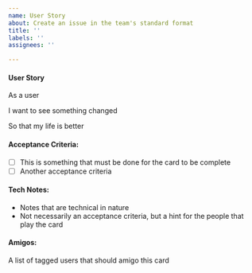 ```yaml
---
name: User Story
about: Create an issue in the team's standard format
title: ''
labels: ''
assignees: ''

---
```


#### User Story
As a user

I want to see something changed

So that my life is better

#### Acceptance Criteria: 
- [ ] This is something that must be done for the card to be complete
- [ ] Another acceptance criteria

#### Tech Notes: 
- Notes that are technical in nature
- Not necessarily an acceptance criteria, but a hint for the people that play the card

#### Amigos: 
A list of tagged users that should amigo this card
